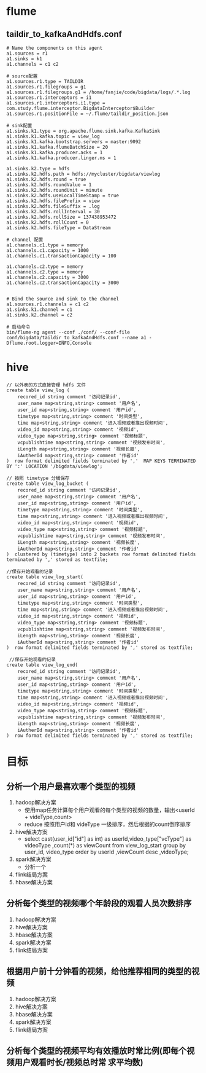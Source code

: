 # flume
## taildir_to_kafkaAndHdfs.conf
    # Name the components on this agent
    a1.sources = r1
    a1.sinks = k1
    a1.channels = c1 c2

    # source配置
    a1.sources.r1.type = TAILDIR
    a1.sources.r1.filegroups = g1
    a1.sources.r1.filegroups.g1 = /home/fanjie/code/bigdata/logs/.*.log  
    a1.sources.r1.interceptors = i1
    a1.sources.r1.interceptors.i1.type = com.study.flume.interceptor.BigdataInterceptor$Builder
    a1.sources.r1.positionFile = ~/.flume/taildir_position.json

    # sink配置
    a1.sinks.k1.type = org.apache.flume.sink.kafka.KafkaSink
    a1.sinks.k1.kafka.topic = view_log
    a1.sinks.k1.kafka.bootstrap.servers = master:9092
    a1.sinks.k1.kafka.flumeBatchSize = 20
    a1.sinks.k1.kafka.producer.acks = 1
    a1.sinks.k1.kafka.producer.linger.ms = 1

    a1.sinks.k2.type = hdfs
    a1.sinks.k2.hdfs.path = hdfs://mycluster/bigdata/viewlog
    a1.sinks.k2.hdfs.round = true
    a1.sinks.k2.hdfs.roundValue = 1
    a1.sinks.k2.hdfs.roundUnit = minute
    a1.sinks.k2.hdfs.useLocalTimeStamp = true
    a1.sinks.k2.hdfs.filePrefix = view
    a1.sinks.k2.hdfs.fileSuffix = .log
    a1.sinks.k2.hdfs.rollInterval = 30
    a1.sinks.k2.hdfs.rollSize = 137438953472
    a1.sinks.k2.hdfs.rollCount = 0
    a1.sinks.k2.hdfs.fileType = DataStream

    # channel 配置
    a1.channels.c1.type = memory
    a1.channels.c1.capacity = 1000
    a1.channels.c1.transactionCapacity = 100

    a1.channels.c2.type = memory
    a1.channels.c2.type = memory
    a1.channels.c2.capacity = 3000
    a1.channels.c2.transactionCapacity = 3000


    # Bind the source and sink to the channel
    a1.sources.r1.channels = c1 c2
    a1.sinks.k1.channel = c1
    a1.sinks.k2.channel = c2

    # 启动命令
    bin/flume-ng agent --conf ./conf/ --conf-file conf/bigdata/taildir_to_kafkaAndHdfs.conf --name a1 -Dflume.root.logger=INFO,Console

# hive
    // 以外表的方式直接管理 hdfs 文件
    create table view_log (
        recored_id string comment '访问记录id',
        user_name map<string,string> comment '用户名',
        user_id map<string,string> comment '用户id',
        timetype map<string,string> comment '时间类型',
        time map<string,string> comment '进入视频或者推出视频时间',
        video_id map<string,string> comment '视频id',
        video_type map<string,string> comment '视频标题',
        vcpublishtime map<string,string> comment '视频发布时间',
        iLength map<string,string> comment '视频长度',
        iAutherId map<string,string> comment '作者id'
    )  row format delimited fields terminated by ','  MAP KEYS TERMINATED BY ':' LOCATION '/bigdata/viewlog';

    // 按照 timetype 分桶保存
    create table view_log_bucket (
        recored_id string comment '访问记录id',
        user_name map<string,string> comment '用户名',
        user_id map<string,string> comment '用户id',
        timetype map<string,string> comment '时间类型',
        time map<string,string> comment '进入视频或者推出视频时间',
        video_id map<string,string> comment '视频id',
        video_type map<string,string> comment '视频标题',
        vcpublishtime map<string,string> comment '视频发布时间',
        iLength map<string,string> comment '视频长度',
        iAutherId map<string,string> comment '作者id'
    )  clustered by (timetype) into 2 buckets row format delimited fields terminated by ',' stored as textfile;

    //保存开始观看的记录
    create table view_log_start(
        recored_id string comment '访问记录id',
        user_name map<string,string> comment '用户名',
        user_id map<string,string> comment '用户id',
        timetype map<string,string> comment '时间类型',
        time map<string,string> comment '进入视频或者推出视频时间',
        video_id map<string,string> comment '视频id',
        video_type map<string,string> comment '视频标题',
        vcpublishtime map<string,string> comment '视频发布时间',
        iLength map<string,string> comment '视频长度',
        iAutherId map<string,string> comment '作者id'
    )  row format delimited fields terminated by ',' stored as textfile;

     //保存开始观看的记录
    create table view_log_end(
        recored_id string comment '访问记录id',
        user_name map<string,string> comment '用户名',
        user_id map<string,string> comment '用户id',
        timetype map<string,string> comment '时间类型',
        time map<string,string> comment '进入视频或者推出视频时间',
        video_id map<string,string> comment '视频id',
        video_type map<string,string> comment '视频标题',
        vcpublishtime map<string,string> comment '视频发布时间',
        iLength map<string,string> comment '视频长度',
        iAutherId map<string,string> comment '作者id'
    )  row format delimited fields terminated by ',' stored as textfile;

# 目标
## 分析一个用户最喜欢哪个类型的视频
1. hadoop解决方案
    + 使用map任务计算每个用户观看的每个类型的视频的数量，输出<userId + videType,count>
    + reduce 按照用户id和 videType 一级排序，然后根据的count倒序排序
2. hive解决方案
    + select cast(user_id["id"] as int) as userId,video_type["vcType"] as videoType ,count(*) as viewCount from view_log_start group by user_id, video_type order by userId ,viewCount desc ,videoType;
4. spark解决方案
    + 分析一个
5. flink结局方案
6. hbase解决方案

## 分析每个类型的视频哪个年龄段的观看人员次数排序
1. hadoop解决方案
2. hive解决方案
3. hbase解决方案
4. spark解决方案
5. flink结局方案

## 根据用户前十分钟看的视频，给他推荐相同的类型的视频
1. hadoop解决方案
2. hive解决方案
3. hbase解决方案
4. spark解决方案
5. flink结局方案

## 分析每个类型的视频平均有效播放时常比例(即每个视频用户观看时长/视频总时常 求平均数)